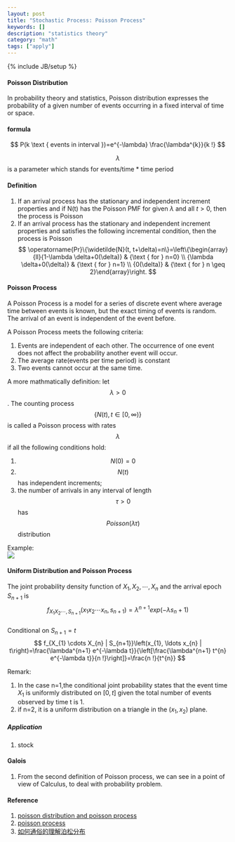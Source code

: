 ```yaml
---
layout: post
title: "Stochastic Process: Poisson Process"
keywords: [] 
description: "statistics theory"
category: "math"
tags: ["apply"]
---
```

{% include JB/setup %}

#### Poisson Distribution 
In probability theory and statistics, Poisson distribution expresses 
the probability of a given number of events occurring in a fixed interval of
time or space. <br />

#### formula

$$
P(k \text { events in interval })=e^{-\lambda} \frac{\lambda^{k}}{k !}
$$

$$\lambda$$ is a parameter which stands for events/time * time period


#### Definition
1. If an arrival process has the stationary and independent increment properties
   and if N(t) has the Poisson PMF for given $\lambda$ and all $t>0$, then the
   process is Poisson
2. If an arrival process has the stationary and independent increment properties
   and satisfies the following incremental condition, then the process is
   Poisson
$$
\operatorname{Pr}\{\widetilde{N}(t,
t+\delta)=n\}=\left\{\begin{array}{ll}{1-\lambda \delta+0(\delta)} & {\text {
    for } n=0} \\ {\lambda \delta+0(\delta)} & {\text { for } n=1} \\
    {0(\delta)} & {\text { for } n \geq 2}\end{array}\right.
$$


#### Poisson Process
A Poisson Process is a model for a series of discrete event where average time
between events is known, but the exact timing of events  is random. The arrival of an event is independent
of the event before.<br />

A Poisson Process meets the following criteria:
1. Events are independent of each other. The occurrence of one event does not affect the probability another event will occur.
2. The average rate(events per time period) is constant
3. Two events cannot occur at the same time.

A more mathmatically definition:
let $$\lambda >0$$. The counting process  $$ \{N(t), t \in[0, \infty)\} $$ is called a Poisson process with rates 
$$\lambda$$ if all the following conditions hold:
1. $$ N(0)=0 $$
2. $$N(t)$$ has independent increments;
3. the number of arrivals in any interval of length $$ \tau >0 $$ has $$Poisson(\lambda\tau)$$ distribution

Example: <br />
<img src="{{IMAGE_PATH}}/poisson-process.png"/>




#### Uniform Distribution and Poisson Process
The joint probability density function of $X_1,X_2,\cdots,X_n$ and the
arrival epoch $S_{n+1}$ is <br />
$$
f_{X_1X_2\cdots,S_{n+1}}(x_1 x_2 \cdots x_n,s_{n+1})=\lambda^{n+1}exp(-\lambda
s_n+1)
$$ <br />
Conditional on $S_{n+1}=t$ <br />
$$
f_{X_{1} \cdots X_{n} | S_{n+1}}\left(x_{1}, \ldots x_{n} |
t\right)=\frac{\lambda^{n+1} e^{-\lambda t}}{\left[\frac{\lambda^{n+1} t^{n}
e^{-\lambda t}}{n !}\right]}=\frac{n !}{t^{n}}
$$

Remark: 
1. In the case n=1,the conditional joint probability states that the event
time $X_1$ is uniformly distributed on $[0,t]$ given the total number of events
observed by time t is 1.
2. if n=2, it is a uniform distribution on a triangle in the $(x_1,x_2)$ plane.
##### Application
1. stock

#### Galois
1. From the second definition of Poisson process, we can see in a point of view
   of Calculus, to deal with probability problem.


#### Reference
1. [poisson distribution and poisson process](https://towardsdatascience.com/the-poisson-distribution-and-poisson-process-explained-4e2cb17d459)
2. [poisson process](https://www.probabilitycourse.com/chapter11/11_1_2_basic_concepts_of_the_poisson_process.php)
3. [如何通俗的理解泊松分布](https://blog.csdn.net/ccnt_2012/article/details/81114920)

